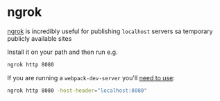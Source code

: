 # ngrok

[ngrok](https://ngrok.com/) is incredibly useful for publishing `localhost` servers sa temporary publicly available sites

Install it on your path and then run e.g. 

```bash
ngrok http 8080
```

If you are running a `webpack-dev-server` you'll [need to use](https://stackoverflow.com/questions/45425721/invalid-host-header-when-ngrok-tries-to-connect-to-react-dev-server):
```bash
ngrok http 8080 -host-header="localhost:8080"
```